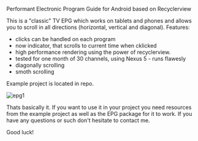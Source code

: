 Performant Electronic Program Guide for Android based on Recyclerview

This is a "classic" TV EPG which works on tablets and phones and allows you to scroll in all directions (horizontal, vertical and diagonal). 
Features:
- clicks can be handled on each program
- now indicator, that scrolls to current time when cklicked
- high performance rendering using the power of recyclerview. 
- tested for one month of 30 channels, using Nexus 5 - runs flawesly
- diagonally scrolling
- smoth scrolling

Example project is located in repo.

![epg1](https://user-images.githubusercontent.com/3800514/64890600-b3a70d80-d678-11e9-9139-73d888ca529b.png)

Thats basically it. If you want to use it in your project you need resources from the example project as well as the EPG package for it to work. If you have any questions or such don't hesitate to contact me.

Good luck!
